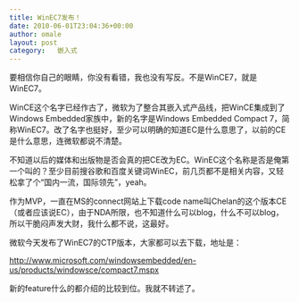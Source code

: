 ```yaml
---
title: WinEC7发布！
date: 2010-06-01T23:04:36+00:00
author: omale
layout: post
category:   嵌入式  
---
```

要相信你自己的眼睛，你没有看错，我也没有写反。不是WinCE7，就是WinEC7。

WinCE这个名字已经作古了，微软为了整合其嵌入式产品线，把WinCE集成到了Windows Embedded家族中，新的名字是Windows Embedded Compact 7，简称WinEC7。改了名字也挺好，至少可以明确的知道EC是什么意思了，以前的CE是什么意思，连微软都说不清楚。

不知道以后的媒体和出版物是否会真的把CE改为EC。WinEC这个名称是否是俺第一个叫的？至少目前搜谷歌和百度关键词WinEC，前几页都不是相关内容，又轻松拿了个&ldquo;国内一流，国际领先&rdquo;，yeah。

作为MVP，一直在MS的connect网站上下载code name叫Chelan的这个版本CE（或者应该说EC），由于NDA所限，也不知道什么可以blog，什么不可以blog，所以干脆闷声发大财，我什么都不说，这最好。

微软今天发布了WinEC7的CTP版本，大家都可以去下载，地址是：

http://www.microsoft.com/windowsembedded/en-us/products/windowsce/compact7.mspx

新的feature什么的都介绍的比较到位。我就不转述了。